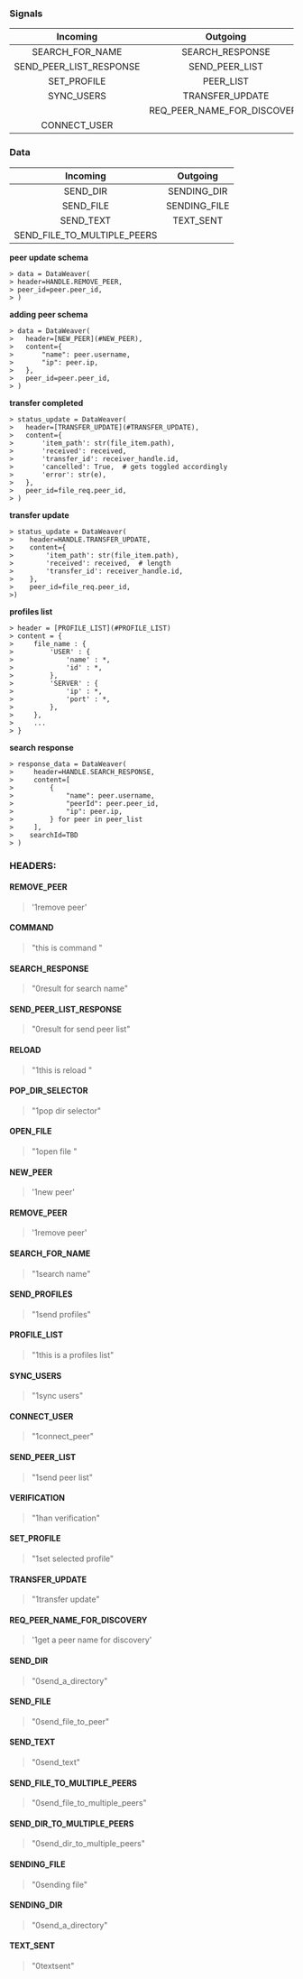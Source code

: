 ### Signals

|        Incoming         |          Outgoing           |
|:-----------------------:|:---------------------------:|
|     SEARCH_FOR_NAME     |       SEARCH_RESPONSE       |
| SEND_PEER_LIST_RESPONSE |       SEND_PEER_LIST        |
|       SET_PROFILE       |          PEER_LIST          |
|       SYNC_USERS        |       TRANSFER_UPDATE       |
|                         | REQ_PEER_NAME_FOR_DISCOVERY |
|      CONNECT_USER       |                             |

### Data

|          Incoming           |   Outgoing   |
|:---------------------------:|:------------:|
|          SEND_DIR           | SENDING_DIR  |
|          SEND_FILE          | SENDING_FILE |
|          SEND_TEXT          |  TEXT_SENT   |
| SEND_FILE_TO_MULTIPLE_PEERS |              |


**peer update schema**

```
> data = DataWeaver(
> header=HANDLE.REMOVE_PEER,
> peer_id=peer.peer_id,
> )
```

**adding peer schema**
```
> data = DataWeaver(
>   header=[NEW_PEER](#NEW_PEER),
>   content={
>       "name": peer.username,
>       "ip": peer.ip,
>   },
>   peer_id=peer.peer_id,
> )
``` 

**transfer completed**
```
> status_update = DataWeaver(
>   header=[TRANSFER_UPDATE](#TRANSFER_UPDATE),
>   content={
>       'item_path': str(file_item.path),
>       'received': received,
>       'transfer_id': receiver_handle.id,
>       'cancelled': True,  # gets toggled accordingly
>       'error': str(e),
>   },
>   peer_id=file_req.peer_id,
> )
```

**transfer update**
```
> status_update = DataWeaver(
>    header=HANDLE.TRANSFER_UPDATE,
>    content={
>        'item_path': str(file_item.path),
>        'received': received,  # length
>        'transfer_id': receiver_handle.id,
>    },
>    peer_id=file_req.peer_id,
>)
```

**profiles list**

```
> header = [PROFILE_LIST](#PROFILE_LIST)
> content = {
>     file_name : {
>         'USER' : {
>             'name' : *,
>             'id' : *,
>         },
>         'SERVER' : {
>             'ip' : *,
>             'port' : *,
>         },
>     },
>     ...
> }
```

**search response**

```
> response_data = DataWeaver(
>     header=HANDLE.SEARCH_RESPONSE,
>     content=[
>         {
>             "name": peer.username,
>             "peerId": peer.peer_id,
>             "ip": peer.ip,
>         } for peer in peer_list
>     ],
>    searchId=TBD
> )
```


### HEADERS:

#### REMOVE_PEER

> '1remove peer'

#### COMMAND

> "this is command "

#### SEARCH_RESPONSE

> "0result for search name"

#### SEND_PEER_LIST_RESPONSE

> "0result for send peer list"

#### RELOAD

> "1this is reload  "

#### POP_DIR_SELECTOR

> "1pop dir selector"

#### OPEN_FILE

> "1open file       "

#### NEW_PEER

> '1new peer'

#### REMOVE_PEER

> '1remove peer'

#### SEARCH_FOR_NAME

> "1search name"

#### SEND_PROFILES

> "1send profiles"

#### PROFILE_LIST

> "1this is a profiles list"

#### SYNC_USERS

> "1sync users"

#### CONNECT_USER

> "1connect_peer"

#### SEND_PEER_LIST

> "1send peer list"

#### VERIFICATION

> "1han verification"

#### SET_PROFILE

> "1set selected profile"

#### TRANSFER_UPDATE

> "1transfer update"

#### REQ_PEER_NAME_FOR_DISCOVERY

> '1get a peer name for discovery'

#### SEND_DIR

> "0send_a_directory"

#### SEND_FILE

> "0send_file_to_peer"

#### SEND_TEXT

> "0send_text"

#### SEND_FILE_TO_MULTIPLE_PEERS

> "0send_file_to_multiple_peers"

#### SEND_DIR_TO_MULTIPLE_PEERS

> "0send_dir_to_multiple_peers"

#### SENDING_FILE

> "0sending file"

#### SENDING_DIR

> "0send_a_directory"

#### TEXT_SENT

> "0textsent"